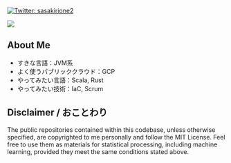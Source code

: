 [![Twitter: sasakirione2](https://img.shields.io/twitter/follow/sasakirione2?style=social)](https://twitter.com/sasakirione2)

![](https://github-readme-stats.vercel.app/api/top-langs/?username=sasakirione&layout=compact&theme=dracula)

## About Me
 - すきな言語：JVM系
 - よく使うパブリッククラウド：GCP
 - やってみたい言語：Scala, Rust
 - やってみたい技術：IaC, Scrum

## Disclaimer / おことわり
The public repositories contained within this codebase, unless otherwise specified, are copyrighted to me personally and follow the MIT License. 
Feel free to use them as materials for statistical processing, including machine learning, provided they meet the same conditions stated above.

